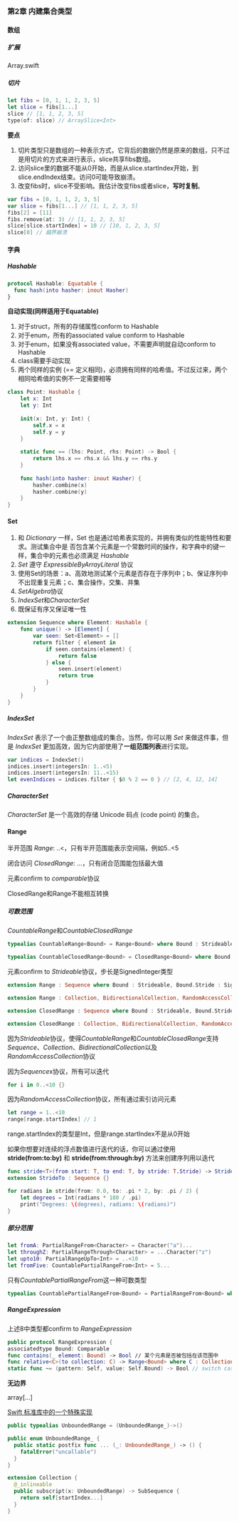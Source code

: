 ### 第2章 内建集合类型

#### 数组

##### 扩展

Array.swift

##### 切片

```swift
let fibs = [0, 1, 1, 2, 3, 5]
let slice = fibs[1...]
slice // [1, 1, 2, 3, 5]
type(of: slice) // ArraySlice<Int>
```

**要点**

1.  切片类型只是数组的一种表示方式，它背后的数据仍然是原来的数组，只不过是用切片的方式来进行表示，slice共享fibs数组。
2.  访问slice里的数据不能从0开始，而是从slice.startIndex开始，到slice.endIndex结束。访问0可能导致崩溃。
3.  改变fibs时，slice不受影响。我估计改变fibs或者slice，**写时复制**。

```swift
var fibs = [0, 1, 1, 2, 3, 5]
var slice = fibs[1...] // [1, 1, 2, 3, 5]
fibs[2] = [11]
fibs.remove(at: 3) // [1, 1, 2, 3, 5] 
slice[slice.startIndex] = 10 // [10, 1, 2, 3, 5] 
slice[0] // 越界崩溃
```

#### 字典

##### Hashable

```swift
protocol Hashable: Equatable {
  func hash(into hasher: inout Hasher)
}
```

**自动实现(同样适用于Equatable)**

1.  对于struct，所有的存储属性conform to Hashable
2.  对于enum，所有的associated value conform to Hashable
3.  对于enum，如果没有associated value，不需要声明就自动conform to Hashable
4.  class需要手动实现
5.  两个同样的实例 (== 定义相同)，必须拥有同样的哈希值。不过反过来，两个相同哈希值的实例不一定需要相等

```swift
class Point: Hashable {
    let x: Int
    let y: Int
    
    init(x: Int, y: Int) {
        self.x = x
        self.y = y
    }
    
    static func == (lhs: Point, rhs: Point) -> Bool {
        return lhs.x == rhs.x && lhs.y == rhs.y
    }
    
    func hash(into hasher: inout Hasher) {
        hasher.combine(x)
        hasher.combine(y)
    }
}
```

#### Set

1.  和 *Dictionary* 一样，Set 也是通过哈希表实现的，并拥有类似的性能特性和要求。测试集合中是 否包含某个元素是一个常数时间的操作，和字典中的键一样，集合中的元素也必须满足 *Hashable*
2.  *Set* 遵守 *ExpressibleByArrayLiteral* 协议
3.  使用Set的场景：a、高效地测试某个元素是否存在于序列中；b、保证序列中不出现重复元素；c、集合操作，交集、并集
4.  *SetAlgebra*协议
5.  *IndexSet*和*CharacterSet*
6.  既保证有序又保证唯一性

```swift
extension Sequence where Element: Hashable {
    func unique() -> [Element] {
        var seen: Set<Element> = []
        return filter { element in
            if seen.contains(element) {
                return false
            } else {
                seen.insert(element)
                return true
            }
        }
    }
}
```

##### IndexSet

*IndexSet* 表示了一个由正整数组成的集合。当然，你可以用 *Set<Int>* 来做这件事，但是 *IndexSet* 更加高效，因为它内部使用了**一组范围列表**进行实现。

```swift
var indices = IndexSet()
indices.insert(integersIn: 1..<5)
indices.insert(integersIn: 11..<15)
let evenIndices = indices.filter { $0 % 2 == 0 } // [2, 4, 12, 14]
```

##### CharacterSet

*CharacterSet* 是一个高效的存储 Unicode 码点 (code point) 的集合。

#### Range

半开范围 *Range*: ..<，只有半开范围能表示空间隔，例如5..<5

闭合访问 *ClosedRange*: …，只有闭合范围能包括最大值

元素confirm to *comparable*协议

ClosedRange和Range不能相互转换

##### 可数范围

*CountableRange*和*CountableClosedRange*

```swift
typealias CountableRange<Bound> = Range<Bound> where Bound : Strideable, Bound.Stride : SignedInteger

typealias CountableClosedRange<Bound> = ClosedRange<Bound> where Bound : Strideable, Bound.Stride : SignedInteger
```

元素confirm to *Strideable*协议，步长是SignedInteger类型

```swift
extension Range : Sequence where Bound : Strideable, Bound.Stride : SignedInteger {}

extension Range : Collection, BidirectionalCollection, RandomAccessCollection where Bound : Strideable, Bound.Stride : SignedInteger {}

extension ClosedRange : Sequence where Bound : Strideable, Bound.Stride : SignedInteger {}

extension ClosedRange : Collection, BidirectionalCollection, RandomAccessCollection where Bound : Strideable, Bound.Stride : SignedInteger {}
```

因为*Strideable*协议，使得*CountableRange*和*CountableClosedRange*支持*Sequence*、*Collection*、*BidirectionalCollection*以及*RandomAccessCollection*协议

因为*Sequence*x协议，所有可以迭代

```swift
for i in 0..<10 {}
```

因为*RandomAccessCollection*协议，所有通过索引访问元素

```swift
let range = 1..<10
range[range.startIndex] // 1
```

range.startIndex的类型是Int，但是range.startIndex不是从0开始

如果你想要对连续的浮点数值进行迭代的话，你可以通过使用 **stride(from:to:by)** 和 **stride(from:through:by)** 方法来创建序列用以迭代

```swift
func stride<T>(from start: T, to end: T, by stride: T.Stride) -> StrideTo<T> where T : Strideable
extension StrideTo : Sequence {}

for radians in stride(from: 0.0, to: .pi * 2, by: .pi / 2) {
    let degrees = Int(radians * 180 / .pi)
    print("Degrees: \(degrees), radians: \(radians)")
}
```

##### 部分范围

```swift
let fromA: PartialRangeFrom<Character> = Character("a")...
let throughZ: PartialRangeThrough<Character> = ...Character("z") 
let upto10: PartialRangeUpTo<Int> = ..<10
let fromFive: CountablePartialRangeFrom<Int> = 5...
```

只有*CountablePartialRangeFrom*这一种可数类型

```swift
typealias CountablePartialRangeFrom<Bound> = PartialRangeFrom<Bound> where Bound : Strideable, Bound.Stride : SignedInteger
```

##### RangeExpression

上述8中类型都confirm to *RangeExpression*

```swift
public protocol RangeExpression {
associatedtype Bound: Comparable
func contains(_ element: Bound) -> Bool // 某个元素是否被包括在该范围中
func relative<C>(to collection: C) -> Range<Bound> where C : Collection, Self.Bound == C.Index // 给定一个集合类型，它能够计算出表达式所指定的完整的Range，例如array[2..<4]
static func ~= (pattern: Self, value: Self.Bound) -> Bool // switch case中模式匹配
```

**无边界**

array[…]

[Swift 标准库中的一个特殊实现]([https://tonisuter.com/blog/2017/08/unbounded-ranges-swift-4/](https://tonisuter.com/blog/2017/08/unbounded-ranges-swift-4/))

```swift
public typealias UnboundedRange = (UnboundedRange_)->()

public enum UnboundedRange_ {
  public static postfix func ... (_: UnboundedRange_) -> () {
    fatalError("uncallable")
  }
}

extension Collection {
  @_inlineable
  public subscript(x: UnboundedRange) -> SubSequence {
    return self[startIndex...]
  }
}
```

### 